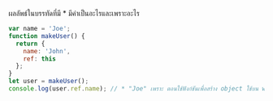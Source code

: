 ผลลัพธ์ในบรรทัดที่มี * มีค่าเป็นอะไรและเพราะอะไร

```js
var name = 'Joe';
function makeUser() {
  return {
    name: 'John',
    ref: this
  };
}
let user = makeUser();
console.log(user.ref.name); // * "Joe" เพราะ ตอนใช้ฟังก์ชันเพื่อสร้าง object ใช้บน window this จึงหมายถึง window ไปแล้ว
```